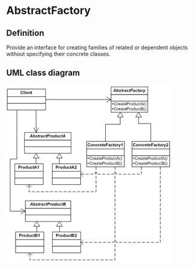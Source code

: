# AbstractFactory

## Definition
Provide an interface for creating families of related or dependent objects without specifying their concrete classes.
<BR>

## UML class diagram
![GitHub Logo](../../../Documentations/Images/DesignPatterns/abstract.gif)
